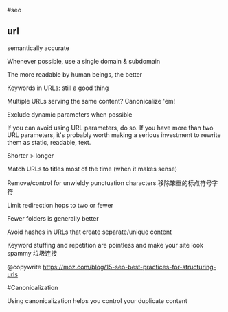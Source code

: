 #seo

## url

semantically accurate

Whenever possible, use a single domain & subdomain

The more readable by human beings, the better

Keywords in URLs: still a good thing

Multiple URLs serving the same content? Canonicalize 'em!

Exclude dynamic parameters when possible

If you can avoid using URL parameters, do so. If you have more than two URL parameters, it's probably worth making a serious investment to rewrite them as static, readable, text.

Shorter > longer

Match URLs to titles most of the time (when it makes sense)

Remove/control for unwieldy punctuation characters 移除笨重的标点符号字符

Limit redirection hops to two or fewer

Fewer folders is generally better

Avoid hashes in URLs that create separate/unique content

Keyword stuffing and repetition are pointless and make your site look spammy 垃圾连接


@copywrite https://moz.com/blog/15-seo-best-practices-for-structuring-urls


#Canonicalization

Using canonicalization helps you control your duplicate content

